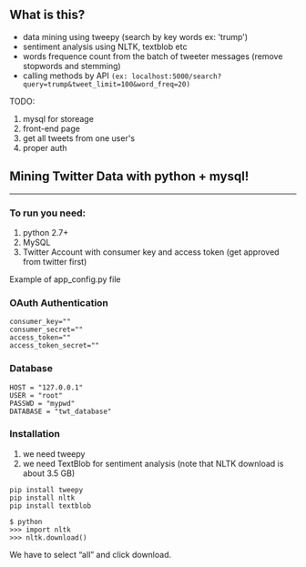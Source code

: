 ## What is this?

* data mining using tweepy (search by key words ex: 'trump')
* sentiment analysis using NLTK, textblob etc
* words frequence count from the batch of tweeter messages (remove stopwords and stemming)
* calling methods by API
  ```(ex: localhost:5000/search?query=trump&tweet_limit=100&word_freq=20)```

TODO: 
1. mysql for storeage
2. front-end page
3. get all tweets from one user's
4. proper auth


## Mining Twitter Data with python + mysql!

---

### To run you need:

1. python 2.7+
2. MySQL
3. Twitter Account with consumer key and access token (get approved from twitter first)

Example of app_config.py file

### OAuth Authentication

```
consumer_key=""
consumer_secret=""
access_token=""
access_token_secret=""
```

### Database

```
HOST = "127.0.0.1"
USER = "root"
PASSWD = "mypwd"
DATABASE = "twt_database"
```

### Installation

1. we need tweepy
2. we need TextBlob for sentiment analysis (note that NLTK download is about 3.5 GB)

```
pip install tweepy
pip install nltk
pip install textblob

$ python
>>> import nltk
>>> nltk.download()
```

We have to select “all” and click download.
